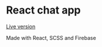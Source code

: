 # React chat app

[Live version](https://www.bartlomiej-tutak.pl/projekty/react-chat/)

Made with React, SCSS and Firebase
